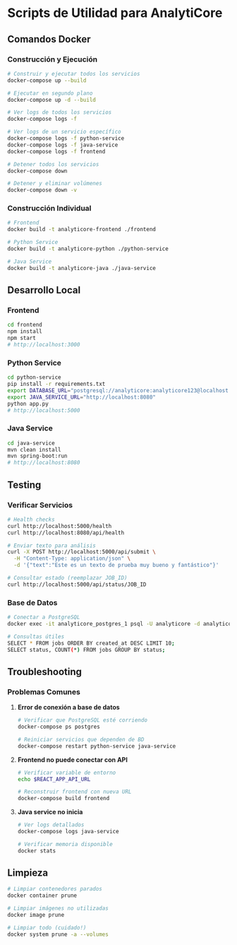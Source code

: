 # Scripts de Utilidad para AnalytiCore

## Comandos Docker

### Construcción y Ejecución
```bash
# Construir y ejecutar todos los servicios
docker-compose up --build

# Ejecutar en segundo plano
docker-compose up -d --build

# Ver logs de todos los servicios
docker-compose logs -f

# Ver logs de un servicio específico
docker-compose logs -f python-service
docker-compose logs -f java-service
docker-compose logs -f frontend

# Detener todos los servicios
docker-compose down

# Detener y eliminar volúmenes
docker-compose down -v
```

### Construcción Individual
```bash
# Frontend
docker build -t analyticore-frontend ./frontend

# Python Service
docker build -t analyticore-python ./python-service

# Java Service
docker build -t analyticore-java ./java-service
```

## Desarrollo Local

### Frontend
```bash
cd frontend
npm install
npm start
# http://localhost:3000
```

### Python Service
```bash
cd python-service
pip install -r requirements.txt
export DATABASE_URL="postgresql://analyticore:analyticore123@localhost:5432/analyticore"
export JAVA_SERVICE_URL="http://localhost:8080"
python app.py
# http://localhost:5000
```

### Java Service
```bash
cd java-service
mvn clean install
mvn spring-boot:run
# http://localhost:8080
```

## Testing

### Verificar Servicios
```bash
# Health checks
curl http://localhost:5000/health
curl http://localhost:8080/api/health

# Enviar texto para análisis
curl -X POST http://localhost:5000/api/submit \
  -H "Content-Type: application/json" \
  -d '{"text":"Este es un texto de prueba muy bueno y fantástico"}'

# Consultar estado (reemplazar JOB_ID)
curl http://localhost:5000/api/status/JOB_ID
```

### Base de Datos
```bash
# Conectar a PostgreSQL
docker exec -it analyticore_postgres_1 psql -U analyticore -d analyticore

# Consultas útiles
SELECT * FROM jobs ORDER BY created_at DESC LIMIT 10;
SELECT status, COUNT(*) FROM jobs GROUP BY status;
```

## Troubleshooting

### Problemas Comunes

1. **Error de conexión a base de datos**
   ```bash
   # Verificar que PostgreSQL esté corriendo
   docker-compose ps postgres
   
   # Reiniciar servicios que dependen de BD
   docker-compose restart python-service java-service
   ```

2. **Frontend no puede conectar con API**
   ```bash
   # Verificar variable de entorno
   echo $REACT_APP_API_URL
   
   # Reconstruir frontend con nueva URL
   docker-compose build frontend
   ```

3. **Java service no inicia**
   ```bash
   # Ver logs detallados
   docker-compose logs java-service
   
   # Verificar memoria disponible
   docker stats
   ```

## Limpieza

```bash
# Limpiar contenedores parados
docker container prune

# Limpiar imágenes no utilizadas
docker image prune

# Limpiar todo (cuidado!)
docker system prune -a --volumes
```
